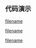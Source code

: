 <h2>代码演示</h2>

<div class="container-demo-main">

<div class="container-demo-left">

[filename](../../src/backTop.html ':include :type=code  :fragment=htmldemo')

[filename](../../src/backTop.html ':include :type=code  :fragment=jsdemo javascript')

</div>

<div class="container-demo-right">

[filename](../../src/backTop.html ':include width=375 height=667')

</div>